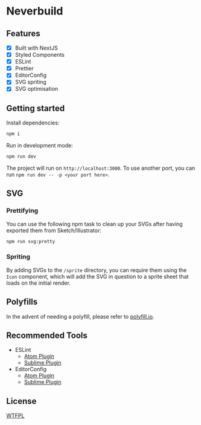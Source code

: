 # Neverbuild

## Features

- [x] Built with NextJS
- [x] Styled Components
- [x] ESLint
- [x] Prettier
- [x] EditorConfig
- [x] SVG spriting
- [x] SVG optimisation

## Getting started

Install dependencies:

```bash
npm i
```

Run in development mode:

```bash
npm run dev
```

The project will run on `http://localhost:3000`. To use another port, you can run `npm run dev -- -p <your port here>`.

## SVG

### Prettifying

You can use the following npm task to clean up your SVGs after having exported them from Sketch/Illustrator:

```bash
npm run svg:pretty
```

### Spriting

By adding SVGs to the `/sprite` directory, you can require them using the `Icon` component, which will add the SVG in question to a sprite sheet that loads on the initial render.

## Polyfills

In the advent of needing a polyfill, please refer to [polyfill.io](https://polyfill.io/g).

## Recommended Tools

- ESLint
  - [Atom Plugin](https://atom.io/packages/linter-eslint)
  - [Sublime Plugin](https://github.com/roadhump/SublimeLinter-eslint)
- EditorConfig
  - [Atom Plugin](https://atom.io/packages/editorconfig)
  - [Sublime Plugin](https://github.com/sindresorhus/editorconfig-sublime)

## License

[WTFPL](http://www.wtfpl.net/)
